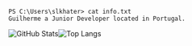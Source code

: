 ```
PS C:\Users\slkhater> cat info.txt
Guilherme a Junior Developer located in Portugal.
```

![GitHub Stats](https://github-readme-stats.vercel.app/api?username=slk-hater&theme=dracula)![Top Langs](https://github-readme-stats.vercel.app/api/top-langs/?username=slk-hater&layout=compact&theme=dracula)
